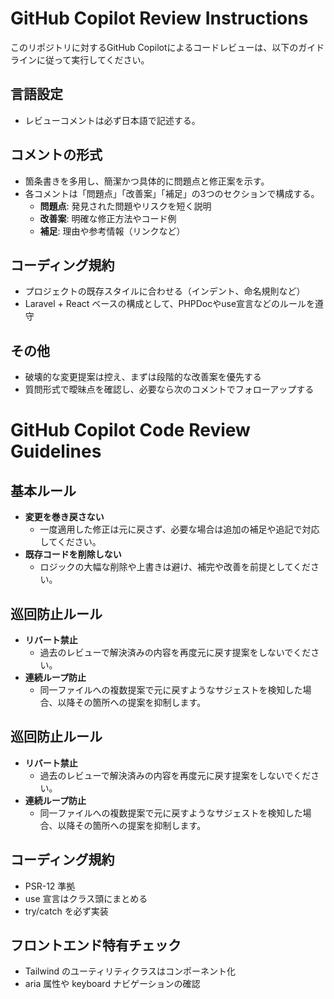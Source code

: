 

# GitHub Copilot Review Instructions

このリポジトリに対するGitHub Copilotによるコードレビューは、以下のガイドラインに従って実行してください。

## 言語設定
- レビューコメントは必ず日本語で記述する。

## コメントの形式
- 箇条書きを多用し、簡潔かつ具体的に問題点と修正案を示す。
- 各コメントは「問題点」「改善案」「補足」の3つのセクションで構成する。
  - **問題点**: 発見された問題やリスクを短く説明
  - **改善案**: 明確な修正方法やコード例
  - **補足**: 理由や参考情報（リンクなど）

## コーディング規約
- プロジェクトの既存スタイルに合わせる（インデント、命名規則など）
- Laravel + React ベースの構成として、PHPDocやuse宣言などのルールを遵守

## その他
- 破壊的な変更提案は控え、まずは段階的な改善案を優先する
- 質問形式で曖昧点を確認し、必要なら次のコメントでフォローアップする

# GitHub Copilot Code Review Guidelines


## 基本ルール
- **変更を巻き戻さない**  
  - 一度適用した修正は元に戻さず、必要な場合は追加の補足や追記で対応してください。
- **既存コードを削除しない**  
  - ロジックの大幅な削除や上書きは避け、補完や改善を前提としてください。

## 巡回防止ルール
- **リバート禁止**
  - 過去のレビューで解決済みの内容を再度元に戻す提案をしないでください。
- **連続ループ防止**
  - 同一ファイルへの複数提案で元に戻すようなサジェストを検知した場合、以降その箇所への提案を抑制します。

## 巡回防止ルール
- **リバート禁止**  
  - 過去のレビューで解決済みの内容を再度元に戻す提案をしないでください。
- **連続ループ防止**  
  - 同一ファイルへの複数提案で元に戻すようなサジェストを検知した場合、以降その箇所への提案を抑制します。

## コーディング規約
- PSR-12 準拠
- use 宣言はクラス頭にまとめる
- try/catch を必ず実装

## フロントエンド特有チェック
- Tailwind のユーティリティクラスはコンポーネント化
- aria 属性や keyboard ナビゲーションの確認
